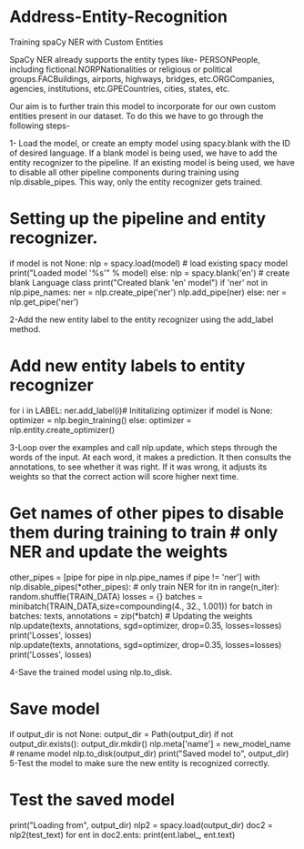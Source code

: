 # Address-Entity-Recognition

Training spaCy NER with Custom Entities

SpaCy NER already supports the entity types like- PERSONPeople, including fictional.NORPNationalities or religious or political groups.FACBuildings, airports, highways, bridges, etc.ORGCompanies, agencies, institutions, etc.GPECountries, cities, states, etc.

Our aim is to further train this model to incorporate for our own custom entities present in our dataset. To do this we have to go through the following steps-

1- Load the model, or create an empty model using spacy.blank with the ID of desired language. If a blank model is being used, we have to add the entity recognizer to the pipeline. If an existing model is being used, we have to disable all other pipeline components during training using nlp.disable_pipes. This way, only the entity recognizer gets trained.


# Setting up the pipeline and entity recognizer.
if model is not None:
    nlp = spacy.load(model)  # load existing spacy model
    print("Loaded model '%s'" % model)
else:
    nlp = spacy.blank('en')  # create blank Language class
    print("Created blank 'en' model")
if 'ner' not in nlp.pipe_names:
    ner = nlp.create_pipe('ner')
    nlp.add_pipe(ner)
else:
    ner = nlp.get_pipe('ner')

2-Add the new entity label to the entity recognizer using the add_label method.

 # Add new entity labels to entity recognizer
 for i in LABEL:
    ner.add_label(i)# Inititalizing optimizer
 if model is None:
    optimizer = nlp.begin_training()
 else:
    optimizer = nlp.entity.create_optimizer()



3-Loop over the examples and call nlp.update, which steps through the words of the input. At each word, it makes a prediction. It then consults the annotations, to see whether it was right. If it was wrong, it adjusts its weights so that the correct action will score higher next time.

# Get names of other pipes to disable them during training to train # only NER and update the weights

other_pipes = [pipe for pipe in nlp.pipe_names if pipe != 'ner']
with nlp.disable_pipes(*other_pipes):  # only train NER
    for itn in range(n_iter):
        random.shuffle(TRAIN_DATA)
        losses = {}
        batches = minibatch(TRAIN_DATA,size=compounding(4., 32., 1.001))
        for batch in batches:
            texts, annotations = zip(*batch) 
            # Updating the weights
            nlp.update(texts, annotations, sgd=optimizer, 
                       drop=0.35, losses=losses)
        print('Losses', losses)            
            nlp.update(texts, annotations, sgd=optimizer, 
                       drop=0.35, losses=losses)
        print('Losses', losses)

4-Save the trained model using nlp.to_disk.

# Save model 
if output_dir is not None:
    output_dir = Path(output_dir)
    if not output_dir.exists():
        output_dir.mkdir()
    nlp.meta['name'] = new_model_name  # rename model
    nlp.to_disk(output_dir)
    print("Saved model to", output_dir)
5-Test the model to make sure the new entity is recognized correctly.

# Test the saved model
print("Loading from", output_dir)
nlp2 = spacy.load(output_dir)
doc2 = nlp2(test_text)
for ent in doc2.ents:
    print(ent.label_, ent.text)
